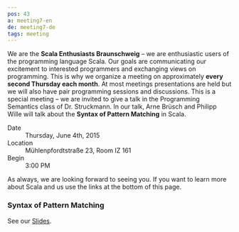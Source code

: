 ```yaml
---
pos: 43
a: meeting7-en
de: meeting7-de
tags: meeting
---
```


We are the **Scala Enthusiasts Braunschweig** – we are enthusiastic users of the programming language Scala.
Our goals are communicating our excitement to interested programmers and exchanging views on programming.
This is why we organize a meeting on approximately **every second Thursday each month**.
At most meetings presentations are held but we will also have pair programming sessions and discussions.
This is a special meeting – we are invited to give a talk in the Programming Semantics class of Dr. Struckmann.
In our talk, Arne Brüsch and Philipp Wille will talk about the **Syntax of Pattern Matching** in Scala.


<dl>
    <dt>Date</dt><dd>Thursday, June 4th, 2015</dd>
    <dt>Location</dt><dd>Mühlenpfordtstraße 23, Room IZ 161</dd>
    <dt>Begin</dt><dd>3:00 PM</dd>
</dl>

As always, we are looking forward to seeing you.
If you want to learn more about Scala and us use the links at the bottom of this page.


### Syntax of Pattern Matching

See our [Slides](/slides/Meeting-7-Syntax-of-Pattern-Matching.pdf).